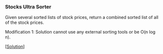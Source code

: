 ### Stocks Ultra Sorter

Given several sorted lists of stock prices, return a combined sorted list of all of the stock prices.

Modification 1: Solution cannot use any external sorting tools or be O(n log n).

\[[Solution](solution.cpp)\]
